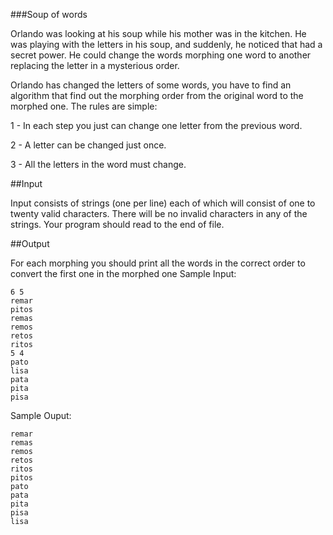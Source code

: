 ###Soup of words

Orlando was looking at his soup while his mother was in the kitchen. He was playing with the letters in his soup, and suddenly, he noticed that had a secret power. He could change the words morphing one word to another replacing the letter in a mysterious order.

Orlando has changed the letters of some words, you have to find an algorithm that find out the morphing order from the original word to the morphed one. The rules are simple:

1 - In each step you just can change one letter from the previous word.

2 - A letter can be changed just once.

3 - All the letters in the word must change.

##Input

Input consists of strings (one per line) each of which will consist of one to twenty valid characters. There will be no invalid characters in any of the strings. Your program should read to the end of file.

##Output

For each morphing you should print all the words in the correct order to convert the first one in the morphed one
Sample Input:

    6 5
    remar
    pitos
    remas
    remos
    retos
    ritos
    5 4
    pato
    lisa
    pata
    pita
    pisa

Sample Ouput:

    remar
    remas
    remos
    retos
    ritos
    pitos
    pato
    pata
    pita
    pisa
    lisa


